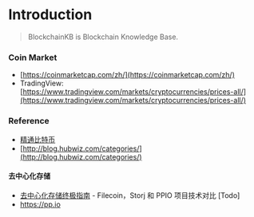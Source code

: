 # Introduction

> BlockchainKB is Blockchain Knowledge Base.



### Coin Market

* [https://coinmarketcap.com/zh/](https://coinmarketcap.com/zh/)
* TradingView: [https://www.tradingview.com/markets/cryptocurrencies/prices-all/](https://www.tradingview.com/markets/cryptocurrencies/prices-all/)

### Reference

* [精通比特币](https://github.com/tianmingyun/MasterBitcoin2CN)
* [http://blog.hubwiz.com/categories/](http://blog.hubwiz.com/categories/)

#### 去中心化存储

* [去中心化存储终极指南](https://mp.weixin.qq.com/s?__biz=Mzg3OTAwMjE1MA==&mid=2247483722&idx=1&sn=117a55f4ace0325009a1dd96ba3cb3ab&chksm=cf0a5603f87ddf157ad55959123c0d37a5a8ae3dd193686fe9d53b46d70affbbeba89812b095&scene=21#wechat_redirect) - Filecoin，Storj 和 PPIO 项目技术对比  \[Todo\]
* https://pp.io



